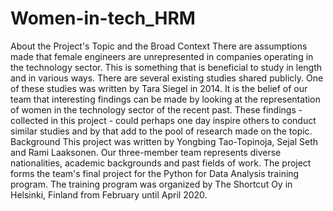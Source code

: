 # Women-in-tech_HRM
About the Project's Topic and the Broad Context There are assumptions made that female engineers are unrepresented in companies operating in the technology sector. This is something that is beneficial to study in length and in various ways. There are several existing studies shared publicly. One of these studies was written by Tara Siegel in 2014. It is the belief of our team that interesting findings can be made by looking at the representation of women in the technology sector of the recent past. These findings - collected in this project - could perhaps one day inspire others to conduct similar studies and by that add to the pool of research made on the topic. Background This project was written by Yongbing Tao-Topinoja, Sejal Seth and Rami Laaksonen. Our three-member team represents diverse nationalities, academic backgrounds and past fields of work. The project forms the team's final project for the Python for Data Analysis training program. The training program was organized by The Shortcut Oy in Helsinki, Finland from February until April 2020.
